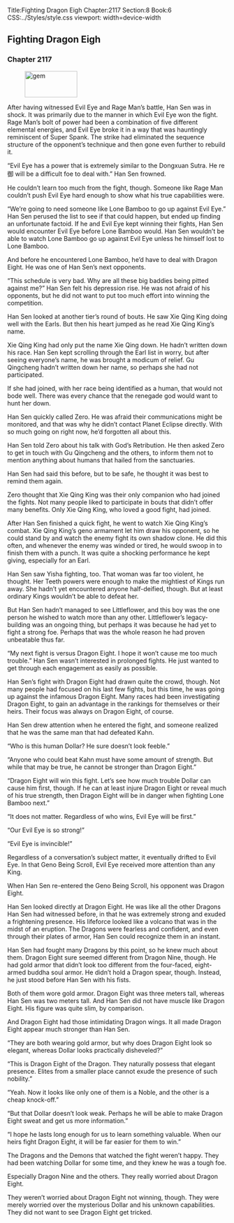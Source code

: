 Title:Fighting Dragon Eigh 
Chapter:2117 
Section:8 
Book:6 
CSS:../Styles/style.css 
viewport: width=device-width
  
## Fighting Dragon Eigh
### Chapter 2117 
<figure>
	<img src="../Images/gem.gif" alt="gem" id="gem" width="120" height="60" />
</figure>
  

  
  After having witnessed Evil Eye and Rage Man’s battle, Han Sen was in shock. It was primarily due to the manner in which Evil Eye won the fight. Rage Man’s bolt of power had been a combination of five different elemental energies, and Evil Eye broke it in a way that was hauntingly reminiscent of Super Spank. The strike had eliminated the sequence structure of the opponent’s technique and then gone even further to rebuild it.

“Evil Eye has a power that is extremely similar to the Dongxuan Sutra. He re御 will be a difficult foe to deal with.” Han Sen frowned.

He couldn’t learn too much from the fight, though. Someone like Rage Man couldn’t push Evil Eye hard enough to show what his true capabilities were.

“We’re going to need someone like Lone Bamboo to go up against Evil Eye.” Han Sen perused the list to see if that could happen, but ended up finding an unfortunate factoid. If he and Evil Eye kept winning their fights, Han Sen would encounter Evil Eye before Lone Bamboo would. Han Sen wouldn’t be able to watch Lone Bamboo go up against Evil Eye unless he himself lost to Lone Bamboo.

And before he encountered Lone Bamboo, he’d have to deal with Dragon Eight. He was one of Han Sen’s next opponents.

“This schedule is very bad. Why are all these big baddies being pitted against me?” Han Sen felt his depression rise. He was not afraid of his opponents, but he did not want to put too much effort into winning the competition.

Han Sen looked at another tier’s round of bouts. He saw Xie Qing King doing well with the Earls. But then his heart jumped as he read Xie Qing King’s name.

Xie Qing King had only put the name Xie Qing down. He hadn’t written down his race. Han Sen kept scrolling through the Earl list in worry, but after seeing everyone’s name, he was brought a modicum of relief. Gu Qingcheng hadn’t written down her name, so perhaps she had not participated.

If she had joined, with her race being identified as a human, that would not bode well. There was every chance that the renegade god would want to hunt her down.

Han Sen quickly called Zero. He was afraid their communications might be monitored, and that was why he didn’t contact Planet Eclipse directly. With so much going on right now, he’d forgotten all about this.

Han Sen told Zero about his talk with God’s Retribution. He then asked Zero to get in touch with Gu Qingcheng and the others, to inform them not to mention anything about humans that hailed from the sanctuaries.

Han Sen had said this before, but to be safe, he thought it was best to remind them again.

Zero thought that Xie Qing King was their only companion who had joined the fights. Not many people liked to participate in bouts that didn’t offer many benefits. Only Xie Qing King, who loved a good fight, had joined.

After Han Sen finished a quick fight, he went to watch Xie Qing King’s combat. Xie Qing King’s geno armament let him draw his opponent, so he could stand by and watch the enemy fight its own shadow clone. He did this often, and whenever the enemy was winded or tired, he would swoop in to finish them with a punch. It was quite a shocking performance he kept giving, especially for an Earl.

Han Sen saw Yisha fighting, too. That woman was far too violent, he thought. Her Teeth powers were enough to make the mightiest of Kings run away. She hadn’t yet encountered anyone half-deified, though. But at least ordinary Kings wouldn’t be able to defeat her.

But Han Sen hadn’t managed to see Littleflower, and this boy was the one person he wished to watch more than any other. Littleflower’s legacy-building was an ongoing thing, but perhaps it was because he had yet to fight a strong foe. Perhaps that was the whole reason he had proven unbeatable thus far.

“My next fight is versus Dragon Eight. I hope it won’t cause me too much trouble.” Han Sen wasn’t interested in prolonged fights. He just wanted to get through each engagement as easily as possible.

Han Sen’s fight with Dragon Eight had drawn quite the crowd, though. Not many people had focused on his last few fights, but this time, he was going up against the infamous Dragon Eight. Many races had been investigating Dragon Eight, to gain an advantage in the rankings for themselves or their heirs. Their focus was always on Dragon Eight, of course.

Han Sen drew attention when he entered the fight, and someone realized that he was the same man that had defeated Kahn.

“Who is this human Dollar? He sure doesn’t look feeble.”

“Anyone who could beat Kahn must have some amount of strength. But while that may be true, he cannot be stronger than Dragon Eight.”

“Dragon Eight will win this fight. Let’s see how much trouble Dollar can cause him first, though. If he can at least injure Dragon Eight or reveal much of his true strength, then Dragon Eight will be in danger when fighting Lone Bamboo next.”

“It does not matter. Regardless of who wins, Evil Eye will be first.”

“Our Evil Eye is so strong!”

“Evil Eye is invincible!”

Regardless of a conversation’s subject matter, it eventually drifted to Evil Eye. In that Geno Being Scroll, Evil Eye received more attention than any King.

When Han Sen re-entered the Geno Being Scroll, his opponent was Dragon Eight.

Han Sen looked directly at Dragon Eight. He was like all the other Dragons Han Sen had witnessed before, in that he was extremely strong and exuded a frightening presence. His lifeforce looked like a volcano that was in the midst of an eruption. The Dragons were fearless and confident, and even through their plates of armor, Han Sen could recognize them in an instant.

Han Sen had fought many Dragons by this point, so he knew much about them. Dragon Eight sure seemed different from Dragon Nine, though. He had gold armor that didn’t look too different from the four-faced, eight-armed buddha soul armor. He didn’t hold a Dragon spear, though. Instead, he just stood before Han Sen with his fists.

Both of them wore gold armor. Dragon Eight was three meters tall, whereas Han Sen was two meters tall. And Han Sen did not have muscle like Dragon Eight. His figure was quite slim, by comparison.

And Dragon Eight had those intimidating Dragon wings. It all made Dragon Eight appear much stronger than Han Sen.

“They are both wearing gold armor, but why does Dragon Eight look so elegant, whereas Dollar looks practically disheveled?”

“This is Dragon Eight of the Dragon. They naturally possess that elegant presence. Elites from a smaller place cannot exude the presence of such nobility.”

“Yeah. Now it looks like only one of them is a Noble, and the other is a cheap knock-off.”

“But that Dollar doesn’t look weak. Perhaps he will be able to make Dragon Eight sweat and get us more information.”

“I hope he lasts long enough for us to learn something valuable. When our heirs fight Dragon Eight, it will be far easier for them to win.”

The Dragons and the Demons that watched the fight weren’t happy. They had been watching Dollar for some time, and they knew he was a tough foe.

Especially Dragon Nine and the others. They really worried about Dragon Eight.

They weren’t worried about Dragon Eight not winning, though. They were merely worried over the mysterious Dollar and his unknown capabilities. They did not want to see Dragon Eight get tricked.
